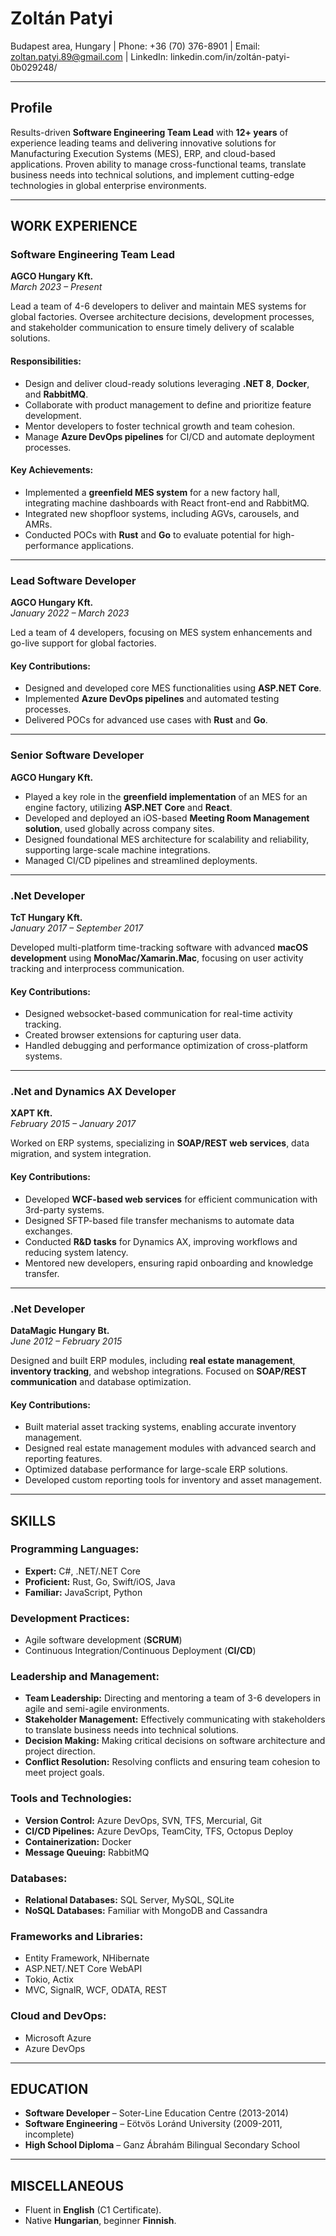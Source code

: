 # Zoltán Patyi

Budapest area, Hungary | Phone: +36 (70) 376-8901 | Email: zoltan.patyi.89@gmail.com | LinkedIn: linkedin.com/in/zoltán-patyi-0b029248/

---

## Profile

Results-driven **Software Engineering Team Lead** with **12+ years** of experience leading teams and delivering innovative solutions for Manufacturing Execution Systems (MES), ERP, and cloud-based applications. Proven ability to manage cross-functional teams, translate business needs into technical solutions, and implement cutting-edge technologies in global enterprise environments.

---

## WORK EXPERIENCE    

### Software Engineering Team Lead  
**AGCO Hungary Kft.**  
*March 2023 – Present*

Lead a team of 4-6 developers to deliver and maintain MES systems for global factories. Oversee architecture decisions, development processes, and stakeholder communication to ensure timely delivery of scalable solutions.

#### Responsibilities:
- Design and deliver cloud-ready solutions leveraging **.NET 8**, **Docker**, and **RabbitMQ**.
- Collaborate with product management to define and prioritize feature development.
- Mentor developers to foster technical growth and team cohesion.
- Manage **Azure DevOps pipelines** for CI/CD and automate deployment processes.

#### Key Achievements:
- Implemented a **greenfield MES system** for a new factory hall, integrating machine dashboards with React front-end and RabbitMQ.
- Integrated new shopfloor systems, including AGVs, carousels, and AMRs.
- Conducted POCs with **Rust** and **Go** to evaluate potential for high-performance applications.

---

### Lead Software Developer  
**AGCO Hungary Kft.**  
*January 2022 – March 2023*

Led a team of 4 developers, focusing on MES system enhancements and go-live support for global factories.

#### Key Contributions:
- Designed and developed core MES functionalities using **ASP.NET Core**.
- Implemented **Azure DevOps pipelines** and automated testing processes.
- Delivered POCs for advanced use cases with **Rust** and **Go**.

---

### Senior Software Developer  
**AGCO Hungary Kft.**

- Played a key role in the **greenfield implementation** of an MES for an engine factory, utilizing **ASP.NET Core** and **React**.
- Developed and deployed an iOS-based **Meeting Room Management solution**, used globally across company sites.
- Designed foundational MES architecture for scalability and reliability, supporting large-scale machine integrations.
- Managed CI/CD pipelines and streamlined deployments.

---

### .Net Developer  
**TcT Hungary Kft.**  
*January 2017 – September 2017*

Developed multi-platform time-tracking software with advanced **macOS development** using **MonoMac/Xamarin.Mac**, focusing on user activity tracking and interprocess communication.

#### Key Contributions:
- Designed websocket-based communication for real-time activity tracking.
- Created browser extensions for capturing user data.
- Handled debugging and performance optimization of cross-platform systems.

---

### .Net and Dynamics AX Developer  
**XAPT Kft.**  
*February 2015 – January 2017*  

Worked on ERP systems, specializing in **SOAP/REST web services**, data migration, and system integration.

#### Key Contributions:
- Developed **WCF-based web services** for efficient communication with 3rd-party systems.
- Designed SFTP-based file transfer mechanisms to automate data exchanges.
- Conducted **R&D tasks** for Dynamics AX, improving workflows and reducing system latency.
- Mentored new developers, ensuring rapid onboarding and knowledge transfer.


---

### .Net Developer  
**DataMagic Hungary Bt.**  
*June 2012 – February 2015*

Designed and built ERP modules, including **real estate management**, **inventory tracking**, and webshop integrations. Focused on **SOAP/REST communication** and database optimization.

#### Key Contributions:
- Built material asset tracking systems, enabling accurate inventory management.
- Designed real estate management modules with advanced search and reporting features.
- Optimized database performance for large-scale ERP solutions.
- Developed custom reporting tools for inventory and asset management.

---

## SKILLS 

### **Programming Languages:**
- **Expert:** C#, .NET/.NET Core  
- **Proficient:** Rust, Go, Swift/iOS, Java  
- **Familiar:** JavaScript, Python  

### **Development Practices:**
- Agile software development (**SCRUM**)  
- Continuous Integration/Continuous Deployment (**CI/CD**)  

### **Leadership and Management:**
- **Team Leadership:** Directing and mentoring a team of 3-6 developers in agile and semi-agile environments.  
- **Stakeholder Management:** Effectively communicating with stakeholders to translate business needs into technical solutions.  
- **Decision Making:** Making critical decisions on software architecture and project direction.  
- **Conflict Resolution:** Resolving conflicts and ensuring team cohesion to meet project goals.  

### **Tools and Technologies:**
- **Version Control:** Azure DevOps, SVN, TFS, Mercurial, Git  
- **CI/CD Pipelines:** Azure DevOps, TeamCity, TFS, Octopus Deploy  
- **Containerization:** Docker  
- **Message Queuing:** RabbitMQ  

### **Databases:**
- **Relational Databases:** SQL Server, MySQL, SQLite  
- **NoSQL Databases:** Familiar with MongoDB and Cassandra  

### **Frameworks and Libraries:**
- Entity Framework, NHibernate  
- ASP.NET/.NET Core WebAPI  
- Tokio, Actix  
- MVC, SignalR, WCF, ODATA, REST  

### **Cloud and DevOps:**
- Microsoft Azure  
- Azure DevOps  


---

## EDUCATION    

- **Software Developer** – Soter-Line Education Centre (2013-2014)  
- **Software Engineering** – Eötvös Loránd University (2009-2011, incomplete)  
- **High School Diploma** – Ganz Ábrahám Bilingual Secondary School  

---

## MISCELLANEOUS  

- Fluent in **English** (C1 Certificate).  
- Native **Hungarian**, beginner **Finnish**.  
